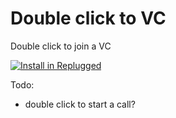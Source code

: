 # Double click to VC

Double click to join a VC

[![Install in Replugged](https://img.shields.io/badge/-Install%20in%20Replugged-blue?style=for-the-badge&logo=none)](https://replugged.dev/install?identifier=qwerty-modes/double-click-vc&source=github)


Todo: 
 - double click to start a call?
